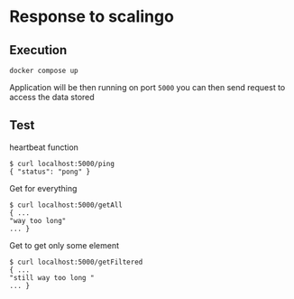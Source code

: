 # Response to scalingo

## Execution

```
docker compose up
```

Application will be then running on port `5000`
you can then send request to access the data stored

## Test

heartbeat function
```
$ curl localhost:5000/ping
{ "status": "pong" }
```

Get for everything
```
$ curl localhost:5000/getAll
{ ...
"way too long"
... }
```

Get to get only some element
```
$ curl localhost:5000/getFiltered
{ ...
"still way too long "
... }
```